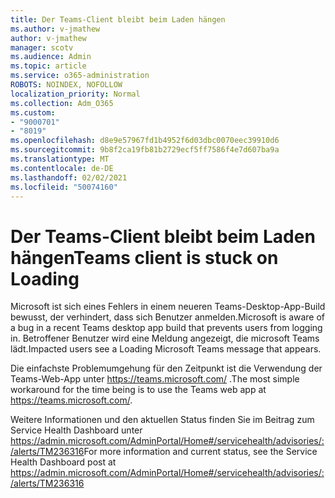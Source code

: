 ```yaml
---
title: Der Teams-Client bleibt beim Laden hängen
ms.author: v-jmathew
author: v-jmathew
manager: scotv
ms.audience: Admin
ms.topic: article
ms.service: o365-administration
ROBOTS: NOINDEX, NOFOLLOW
localization_priority: Normal
ms.collection: Adm_O365
ms.custom:
- "9000701"
- "8019"
ms.openlocfilehash: d8e9e57967fd1b4952f6d03dbc0070eec39910d6
ms.sourcegitcommit: 9b8f2ca19fb81b2729ecf5ff7586f4e7d607ba9a
ms.translationtype: MT
ms.contentlocale: de-DE
ms.lasthandoff: 02/02/2021
ms.locfileid: "50074160"
---
```

# <a name="teams-client-is-stuck-on-loading"></a><span data-ttu-id="c8a99-102">Der Teams-Client bleibt beim Laden hängen</span><span class="sxs-lookup"><span data-stu-id="c8a99-102">Teams client is stuck on Loading</span></span>

<span data-ttu-id="c8a99-103">Microsoft ist sich eines Fehlers in einem neueren Teams-Desktop-App-Build bewusst, der verhindert, dass sich Benutzer anmelden.</span><span class="sxs-lookup"><span data-stu-id="c8a99-103">Microsoft is aware of a bug in a recent Teams desktop app build that prevents users from logging in.</span></span> <span data-ttu-id="c8a99-104">Betroffener Benutzer wird eine Meldung angezeigt, die microsoft Teams lädt.</span><span class="sxs-lookup"><span data-stu-id="c8a99-104">Impacted users see a Loading Microsoft Teams message that appears.</span></span>

<span data-ttu-id="c8a99-105">Die einfachste Problemumgehung für den Zeitpunkt ist die Verwendung der Teams-Web-App unter <https://teams.microsoft.com/> .</span><span class="sxs-lookup"><span data-stu-id="c8a99-105">The most simple workaround for the time being is to use the Teams web app at <https://teams.microsoft.com/>.</span></span>

<span data-ttu-id="c8a99-106">Weitere Informationen und den aktuellen Status finden Sie im Beitrag zum Service Health Dashboard unter <https://admin.microsoft.com/AdminPortal/Home#/servicehealth/advisories/:/alerts/TM236316></span><span class="sxs-lookup"><span data-stu-id="c8a99-106">For more information and current status, see the Service Health Dashboard post at <https://admin.microsoft.com/AdminPortal/Home#/servicehealth/advisories/:/alerts/TM236316></span></span>
